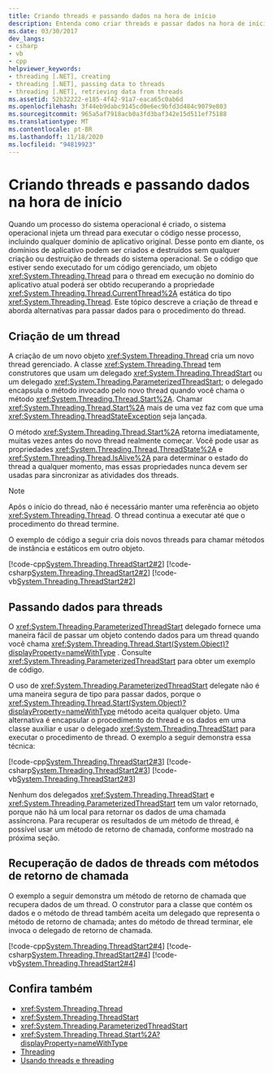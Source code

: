 ```yaml
---
title: Criando threads e passando dados na hora de início
description: Entenda como criar threads e passar dados na hora de início de um processo do sistema operacional no .NET.
ms.date: 03/30/2017
dev_langs:
- csharp
- vb
- cpp
helpviewer_keywords:
- threading [.NET], creating
- threading [.NET], passing data to threads
- threading [.NET], retrieving data from threads
ms.assetid: 52b32222-e185-4f42-91a7-eaca65c0ab6d
ms.openlocfilehash: 3f44eb9dabc9145cd0e6ec9bfd3d484c9079e803
ms.sourcegitcommit: 965a5af7918acb0a3fd3baf342e15d511ef75188
ms.translationtype: MT
ms.contentlocale: pt-BR
ms.lasthandoff: 11/18/2020
ms.locfileid: "94819923"
---
```

# <a name="creating-threads-and-passing-data-at-start-time"></a>Criando threads e passando dados na hora de início

Quando um processo do sistema operacional é criado, o sistema operacional injeta um thread para executar o código nesse processo, incluindo qualquer domínio de aplicativo original. Desse ponto em diante, os domínios de aplicativo podem ser criados e destruídos sem qualquer criação ou destruição de threads do sistema operacional. Se o código que estiver sendo executado for um código gerenciado, um objeto <xref:System.Threading.Thread> para o thread em execução no domínio do aplicativo atual poderá ser obtido recuperando a propriedade <xref:System.Threading.Thread.CurrentThread%2A> estática do tipo <xref:System.Threading.Thread>. Este tópico descreve a criação de thread e aborda alternativas para passar dados para o procedimento do thread.  
  
## <a name="creating-a-thread"></a>Criação de um thread

 A criação de um novo objeto <xref:System.Threading.Thread> cria um novo thread gerenciado. A classe <xref:System.Threading.Thread> tem construtores que usam um delegado <xref:System.Threading.ThreadStart> ou um delegado <xref:System.Threading.ParameterizedThreadStart>; o delegado encapsula o método invocado pelo novo thread quando você chama o método <xref:System.Threading.Thread.Start%2A>. Chamar <xref:System.Threading.Thread.Start%2A> mais de uma vez faz com que uma <xref:System.Threading.ThreadStateException> seja lançada.  
  
 O método <xref:System.Threading.Thread.Start%2A> retorna imediatamente, muitas vezes antes do novo thread realmente começar. Você pode usar as propriedades <xref:System.Threading.Thread.ThreadState%2A> e <xref:System.Threading.Thread.IsAlive%2A> para determinar o estado do thread a qualquer momento, mas essas propriedades nunca devem ser usadas para sincronizar as atividades dos threads.  
  
> [!NOTE]
> Após o início do thread, não é necessário manter uma referência ao objeto <xref:System.Threading.Thread>. O thread continua a executar até que o procedimento do thread termine.  
  
 O exemplo de código a seguir cria dois novos threads para chamar métodos de instância e estáticos em outro objeto.  
  
 [!code-cpp[System.Threading.ThreadStart2#2](../../../samples/snippets/cpp/VS_Snippets_CLR_System/system.Threading.ThreadStart2/CPP/source2.cpp#2)]
 [!code-csharp[System.Threading.ThreadStart2#2](../../../samples/snippets/csharp/VS_Snippets_CLR_System/system.Threading.ThreadStart2/CS/source2.cs#2)]
 [!code-vb[System.Threading.ThreadStart2#2](../../../samples/snippets/visualbasic/VS_Snippets_CLR_System/system.Threading.ThreadStart2/VB/source2.vb#2)]  
  
## <a name="passing-data-to-threads"></a>Passando dados para threads

O <xref:System.Threading.ParameterizedThreadStart> delegado fornece uma maneira fácil de passar um objeto contendo dados para um thread quando você chama <xref:System.Threading.Thread.Start(System.Object)?displayProperty=nameWithType> . Consulte <xref:System.Threading.ParameterizedThreadStart> para obter um exemplo de código.
  
 O uso de <xref:System.Threading.ParameterizedThreadStart> delegate não é uma maneira segura de tipo para passar dados, porque o <xref:System.Threading.Thread.Start(System.Object)?displayProperty=nameWithType> método aceita qualquer objeto. Uma alternativa é encapsular o procedimento do thread e os dados em uma classe auxiliar e usar o delegado <xref:System.Threading.ThreadStart> para executar o procedimento de thread. O exemplo a seguir demonstra essa técnica:

 [!code-cpp[System.Threading.ThreadStart2#3](../../../samples/snippets/cpp/VS_Snippets_CLR_System/system.Threading.ThreadStart2/CPP/source3.cpp#3)]
 [!code-csharp[System.Threading.ThreadStart2#3](../../../samples/snippets/csharp/VS_Snippets_CLR_System/system.Threading.ThreadStart2/CS/source3.cs#3)]
 [!code-vb[System.Threading.ThreadStart2#3](../../../samples/snippets/visualbasic/VS_Snippets_CLR_System/system.Threading.ThreadStart2/VB/source3.vb#3)]  

Nenhum dos delegados <xref:System.Threading.ThreadStart> e <xref:System.Threading.ParameterizedThreadStart> tem um valor retornado, porque não há um local para retornar os dados de uma chamada assíncrona. Para recuperar os resultados de um método de thread, é possível usar um método de retorno de chamada, conforme mostrado na próxima seção.
  
## <a name="retrieving-data-from-threads-with-callback-methods"></a>Recuperação de dados de threads com métodos de retorno de chamada

 O exemplo a seguir demonstra um método de retorno de chamada que recupera dados de um thread. O construtor para a classe que contém os dados e o método de thread também aceita um delegado que representa o método de retorno de chamada; antes do método de thread terminar, ele invoca o delegado de retorno de chamada.  
  
 [!code-cpp[System.Threading.ThreadStart2#4](../../../samples/snippets/cpp/VS_Snippets_CLR_System/system.Threading.ThreadStart2/CPP/source4.cpp#4)]
 [!code-csharp[System.Threading.ThreadStart2#4](../../../samples/snippets/csharp/VS_Snippets_CLR_System/system.Threading.ThreadStart2/CS/source4.cs#4)]
 [!code-vb[System.Threading.ThreadStart2#4](../../../samples/snippets/visualbasic/VS_Snippets_CLR_System/system.Threading.ThreadStart2/VB/source4.vb#4)]  
  
## <a name="see-also"></a>Confira também

- <xref:System.Threading.Thread>
- <xref:System.Threading.ThreadStart>
- <xref:System.Threading.ParameterizedThreadStart>
- <xref:System.Threading.Thread.Start%2A?displayProperty=nameWithType>
- [Threading](index.md)
- [Usando threads e threading](using-threads-and-threading.md)
